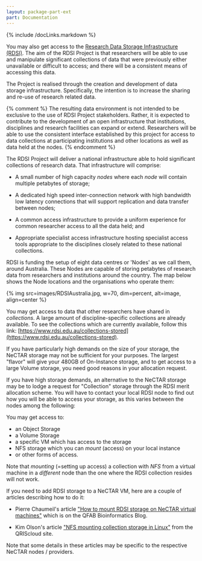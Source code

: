 ```yaml
---
layout: package-part-ext
part: Documentation
---
```

{% include /docLinks.markdown %}


You may also get access to the [Research Data Storage Infrastructure (RDSI)](https://www.rdsi.edu.au/). The aim of the RDSI Project is that researchers will be able to use and manipulate significant collections of data that were previously either unavailable or difficult to access; and there will be a consistent means of accessing this data. 

The Project is realised through the creation and development of data storage infrastructure. Specifically, the intention is to increase the sharing and re-use of research related data.

{% comment %}
The resulting data environment is not intended to be exclusive to the use of RDSI Project stakeholders. Rather, it is expected to contribute to the development of an open infrastructure that institutions, disciplines and research facilities can expand or extend. Researchers will be able to use the consistent interface established by this project for access to data collections at participating institutions and other locations as well as data held at the nodes.
{% endcomment %}

The RDSI Project will deliver a national infrastructure able to hold significant collections of research data. That infrastructure will comprise:

* A small number of high capacity *nodes* where each *node* will contain multiple petabytes of storage;

* A dedicated high speed inter-connection network with high bandwidth low latency connections that will support replication and data transfer between nodes;

* A common access infrastructure to provide a uniform experience for common researcher access to all the data held; and

* Appropriate specialist access infrastructure hosting specialist access tools appropriate to the disciplines closely related to these national collections.

RDSI is funding the setup of eight data centres or 'Nodes' as we call them, around Australia.  These Nodes are capable of storing petabytes of research data from researchers and institutions around the country. The map below shows the Node locations and the organisations who operate them:

{% img src=images/RDSIAustralia.jpg, w=70, dim=percent, alt=image, align=center %} 

You may get access to data that other researchers have shared in *collections*. A large amount of discipline-specific collections are already available. To see the collections which are currently available, follow this link: [https://www.rdsi.edu.au/collections-stored](https://www.rdsi.edu.au/collections-stored). 


If you have particularly high demands on the size of your storage, the NeCTAR storage may not be sufficient for your purposes. The largest "flavor" will give your 480GB of On-Instance storage, and to get access to a large Volume storage, you need good reasons in your allocation request. 

If you have high storage demands, an alternative to the NeCTAR storage may be to lodge a request for "Collection" storage through the RDSI merit allocation scheme. You will have to contact your local RDSI node to find out how you will be able to access your storage, as this varies between the nodes among the following:

You may get access to:

* an Object Storage
* a Volume Storage
* a specific VM which has access to the storage
* NFS storage which you can *mount* (access) on your local instance
* or other forms of access.

Note that *mounting* (=setting up access) a collection with *NFS* from a virtual machine in a *different* node than the one where the RDSI collection resides will not work.  

If you need to add RDSI storage to a NeCTAR VM, here are a couple of articles describing how to do it:

* Pierre Chaumeil's article ["How to mount RDSI storage on NeCTAR virtual machines"](http://www.qfab.org/2013/11/26/how-to-mount-rdsi-storage-on-nectar-virtual-machines/) which is on the QFAB Bioinformatics Blog.

* Kim Olson's article ["NFS mounting collection storage in Linux"](https://qriscloud.zendesk.com/hc/en-us/articles/200106199-NFS-mounting-collection-storage-in-Linux) from the QRIScloud site.

Note that some details in these articles may be specific to the respective NeCTAR nodes / providers. 

